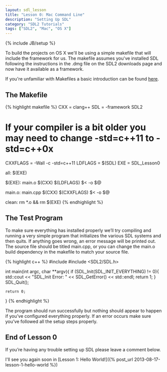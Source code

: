 ```yaml
---
layout: sdl_lesson
title: "Lesson 0: Mac Command Line"
description: "Setting Up SDL"
category: "SDL2 Tutorials"
tags: ["SDL2", "Mac", "OS X"]
---
```

{% include JB/setup %}

To build the projects on OS X we'll be using a simple makefile that will include the framework for us.
The makefile assumes you've installed SDL following the instructions in the .dmg file on the SDL2
downloads page and now have it available as a framework. 

If you're unfamiliar with Makefiles a basic introduction can be found [here](http://mrbook.org/tutorials/make/).

<!--more-->

The Makefile
-
{% highlight makefile %}
CXX = clang++
SDL = -framework SDL2
# If your compiler is a bit older you may need to change -std=c++11 to -std=c++0x
CXXFLAGS = -Wall -c -std=c++11
LDFLAGS = $(SDL)
EXE = SDL_Lesson0

all: $(EXE)

$(EXE): main.o
	$(CXX) $(LDFLAGS) $< -o $@

main.o: main.cpp
	$(CXX) $(CXXFLAGS) $< -o $@

clean:
	rm *.o && rm $(EXE)
{% endhighlight %}
<br />

The Test Program
-
To make sure everything has installed properly we’ll try compiling and running a very simple program that initializes the various SDL systems and then quits. If anything goes wrong, an error message will be printed out. The source file should be titled main.cpp, or you can change the main.o build dependency in the makefile to match your source file.

{% highlight c++ %}
#include <iostream>
#include <SDL2/SDL.h>

int main(int argc, char **argv){
	if (SDL_Init(SDL_INIT_EVERYTHING) != 0){
		std::cout << "SDL_Init Error: " << SDL_GetError() << std::endl;
		return 1;
	}
	SDL_Quit();

	return 0;
}
{% endhighlight %}
<br />

The program should run successfully but nothing should appear to happen if you’ve configured everything properly. If an error occurs make sure you’ve followed all the setup steps properly.

End of Lesson 0
-
If you’re having any trouble setting up SDL please leave a comment below.

I'll see you again soon in [Lesson 1: Hello World!]({% post_url 2013-08-17-lesson-1-hello-world %})

